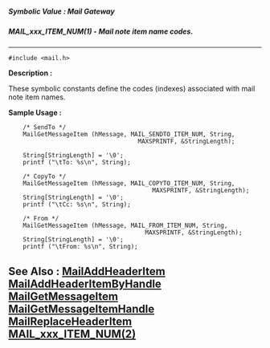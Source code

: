 ##### Symbolic Value : Mail Gateway
##### MAIL_xxx_ITEM_NUM(1) - Mail note item name codes.
---
```
#include <mail.h>
```
**Description :**

These symbolic constants define the codes (indexes) associated with mail note 
item names.

**Sample Usage :**
```
    /* SendTo */
    MailGetMessageItem (hMessage, MAIL_SENDTO_ITEM_NUM, String, 
                                    MAXSPRINTF, &StringLength);

    String[StringLength] = '\0';
    printf ("\tTo: %s\n", String);

    /* CopyTo */
    MailGetMessageItem (hMessage, MAIL_COPYTO_ITEM_NUM, String, 
                                        MAXSPRINTF, &StringLength);
    String[StringLength] = '\0';
    printf ("\tCc: %s\n", String);

    /* From */
    MailGetMessageItem (hMessage, MAIL_FROM_ITEM_NUM, String, 
                                      MAXSPRINTF, &StringLength);
    String[StringLength] = '\0';
    printf ("\tFrom: %s\n", String);
```
**See Also :**
[MailAddHeaderItem](/domino-c-api-docs/reference/Func/MailAddHeaderItem)
[MailAddHeaderItemByHandle](/domino-c-api-docs/reference/Func/MailAddHeaderItemByHandle)
[MailGetMessageItem](/domino-c-api-docs/reference/Func/MailGetMessageItem)
[MailGetMessageItemHandle](/domino-c-api-docs/reference/Func/MailGetMessageItemHandle)
[MailReplaceHeaderItem](/domino-c-api-docs/reference/Func/MailReplaceHeaderItem)
[MAIL_xxx_ITEM_NUM(2)](/domino-c-api-docs/reference/Symb/MAIL_xxx_ITEM_NUM(2))
---
